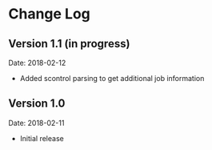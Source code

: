 Change Log
==========

Version 1.1 (in progress)
-------------------------

Date: 2018-02-12

* Added scontrol parsing to get additional job information


Version 1.0
-----------

Date: 2018-02-11

* Initial release
